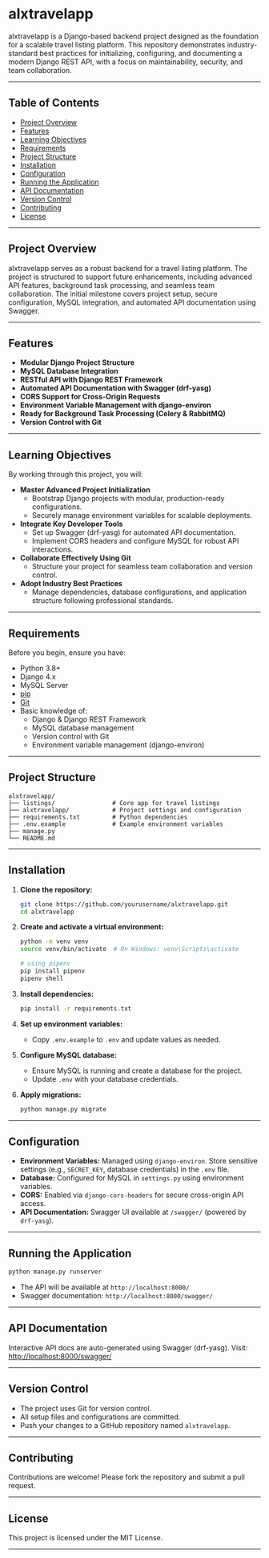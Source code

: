 # alxtravelapp

alxtravelapp is a Django-based backend project designed as the foundation for a scalable travel listing platform. This repository demonstrates industry-standard best practices for initializing, configuring, and documenting a modern Django REST API, with a focus on maintainability, security, and team collaboration.

---

## Table of Contents

- [Project Overview](#project-overview)
- [Features](#features)
- [Learning Objectives](#learning-objectives)
- [Requirements](#requirements)
- [Project Structure](#project-structure)
- [Installation](#installation)
- [Configuration](#configuration)
- [Running the Application](#running-the-application)
- [API Documentation](#api-documentation)
- [Version Control](#version-control)
- [Contributing](#contributing)
- [License](#license)

---

## Project Overview

alxtravelapp serves as a robust backend for a travel listing platform. The project is structured to support future enhancements, including advanced API features, background task processing, and seamless team collaboration. The initial milestone covers project setup, secure configuration, MySQL integration, and automated API documentation using Swagger.

---

## Features

- **Modular Django Project Structure**
- **MySQL Database Integration**
- **RESTful API with Django REST Framework**
- **Automated API Documentation with Swagger (drf-yasg)**
- **CORS Support for Cross-Origin Requests**
- **Environment Variable Management with django-environ**
- **Ready for Background Task Processing (Celery & RabbitMQ)**
- **Version Control with Git**

---

## Learning Objectives

By working through this project, you will:

- **Master Advanced Project Initialization**
    - Bootstrap Django projects with modular, production-ready configurations.
    - Securely manage environment variables for scalable deployments.
- **Integrate Key Developer Tools**
    - Set up Swagger (drf-yasg) for automated API documentation.
    - Implement CORS headers and configure MySQL for robust API interactions.
- **Collaborate Effectively Using Git**
    - Structure your project for seamless team collaboration and version control.
- **Adopt Industry Best Practices**
    - Manage dependencies, database configurations, and application structure following professional standards.

---

## Requirements

Before you begin, ensure you have:

- Python 3.8+
- Django 4.x
- MySQL Server
- [pip](https://pip.pypa.io/en/stable/)
- [Git](https://git-scm.com/)
- Basic knowledge of:
    - Django & Django REST Framework
    - MySQL database management
    - Version control with Git
    - Environment variable management (django-environ)

---

## Project Structure

```
alxtravelapp/
├── listings/                # Core app for travel listings
├── alxtravelapp/            # Project settings and configuration
├── requirements.txt         # Python dependencies
├── .env.example             # Example environment variables
├── manage.py
└── README.md
```

---

## Installation

1. **Clone the repository:**
     ```bash
     git clone https://github.com/yourusername/alxtravelapp.git
     cd alxtravelapp
     ```

2. **Create and activate a virtual environment:**
     ```bash
     python -m venv venv
     source venv/bin/activate  # On Windows: venv\Scripts\activate

     # using pipenv
     pip install pipenv
     pipenv shell
     ```

3. **Install dependencies:**
     ```bash
     pip install -r requirements.txt
     ```

4. **Set up environment variables:**
     - Copy `.env.example` to `.env` and update values as needed.

5. **Configure MySQL database:**
     - Ensure MySQL is running and create a database for the project.
     - Update `.env` with your database credentials.

6. **Apply migrations:**
     ```bash
     python manage.py migrate
     ```

---

## Configuration

- **Environment Variables:**
    Managed using `django-environ`. Store sensitive settings (e.g., `SECRET_KEY`, database credentials) in the `.env` file.
- **Database:**
    Configured for MySQL in `settings.py` using environment variables.
- **CORS:**
    Enabled via `django-cors-headers` for secure cross-origin API access.
- **API Documentation:**
    Swagger UI available at `/swagger/` (powered by `drf-yasg`).

---

## Running the Application

```bash
python manage.py runserver
```

- The API will be available at `http://localhost:8000/`
- Swagger documentation: `http://localhost:8000/swagger/`

---

## API Documentation

Interactive API docs are auto-generated using Swagger (drf-yasg).
Visit: [http://localhost:8000/swagger/](http://localhost:8000/swagger/)

---

## Version Control

- The project uses Git for version control.
- All setup files and configurations are committed.
- Push your changes to a GitHub repository named `alxtravelapp`.

---

## Contributing

Contributions are welcome! Please fork the repository and submit a pull request.

---

## License

This project is licensed under the MIT License.

---